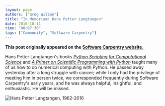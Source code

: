 ```yaml
---
layout: page
authors: ["Greg Wilson"]
title: "In Memoriam: Hans Petter Langtangen"
date: 2016-10-11
time: "00:07:30"
tags: ["Community", "Software Carpentry"]
---
```


<p><b>This post originally appeared on the <a href="https://software-carpentry.org/">Software Carpentry website.</a></b></p>

Hans Petter Langtangen's books
*[Python Scripting for Computational Science](https://www.amazon.com/Python-Scripting-Computational-Science-Engineering/dp/3540739157/)*
and
*[A Primer on Scientific Programming with Python](https://www.amazon.com/Scientific-Programming-Computational-Science-Engineering/dp/3642549586/)*
taught many of us how to do numerical computing with Python.
He passed away yesterday after a long struggle with cancer;
while I only had the privilege of meeting him in person twice,
we corresponded frequently during Software Carpentry's early years,
and he was always helpful, insightful, and enthusiastic.
He will be missed.

![Hans Petter Langtangen, 1962-2016]({{site.filesurl}}/swc_blog/2016/10/hans-petter-langtangen.jpg)

